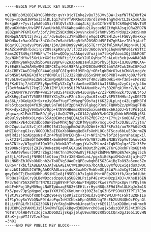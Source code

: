       -----BEGIN PGP PUBLIC KEY BLOCK-----

      mQINBFp3M20BEADY0GRbMdz+gvY+0jcTInke2vBu736JVv5BW+JxefNTfAI0Wf24
      VG3p+sDQwQIWPGoI3alDLIq17vhYYfAMX6oOJUSrdlB4vN1hgVdH/CL3Ek5s6Ado
      RekgWR/+7yvi1p5A0pG5i/t0lQVlc53u4WqALkjjLdGCfWrNfDfCkMUqM7hNvT4M
      BBvu6XNhb+/HvGPFfVwxUHxhD/P46Whga48du2LXycoeNSZtVgKAJsqiQRw2PD7N
      sEQZpWhPFGMlXvf/3of/iWcZ59DXdU8x0yyVnxkvF5YhOMV5MSrPdUp2xBHxSHm0
      KGHbp8AN7bt3jVviju1f/dv6uQeccJYPmU8ehjeVqdIKPbSHlZu+lFS6Vy0m+Xxy
      NMOHkw1c9aeXOIAt3hCGuDcZm5ahfk5agRfkR2OS6DUd5FIW7gH5AezIRi9jAafI
      B6qvjCCJcydyuPta99Bq/15m/2WHOn99yARSa55TErrYZdfWl5WAylRQpn+XUj3E
      ReAZcxMPdXrbdx1rpr289skpRXny3/lfJ22i0/J6Oo9/nTgihqHmVNPs61r6STtI
      FamsZQTS49q/5PHNFn/T+16+wQDOpjcAAkqdvUfuzjam7tbKyFAooiXQj35kROBT
      2q/NXhEdfVwl5XrLNrXXSteJYNFtjf/XuSeY2UlGyMpcTScALoUz3ebjwwARAQAB
      tCVBbmRyaWkgU2h5bGVua28gPGFuZHJpaUBzaHlsZW5rby5jb20+iQJUBBMBCAA+
      FiEEdEShu26AHSy9Ml30FC8IqrHbl98FAlp3M20CGwMFCQlmAYAFCwkIBwIGFQoJ
      CAsCBBYCAwECHgECF4AACgkQFC8IqrHbl99RhQ/+OR+lgW8WrOlwibChNVLmcgVc
      wPbN5W5AVENE43d7dzYd6N8lujlJ2J22RQDvBS5vSMMjn66PXDl+wHV/g09/f9Yk
      9tv6L9wCuyhReiZW8okImNg4QAFS6/DXFkcWFzf4KcvuD8oWki+N+f3n5+sFdYBz
      MjFKzK7hj7/dCVIP5yRpwEHIpVZxCg7zUae0aeUIW5tAaIf88kga2zyCijv/p46n
      j7BxVfmAAfV17kgS2G3h1ZMYJ/UrbSUiPh7AANuoHbx/fs3B20PqkJVmr7/N/LAC
      Ayxz60MrrHJVPUNP+wWiz4SU25s4sozO864Z6uvpE+Z/ZiPkRUkwZk7tQvWLt45J
      wGKkHggIudY7V5UESEEGSYX1yZkvxP2niDisyQuc6Ixs42v3P575HHkrJyxDGE7D
      8a56L//0XeUpX9+Sx+eJyO6ofYugfTzWaygP9DsYajt6KZ2ULpLnjc42LcgBhBTd
      nPs5tbqpcUg84fK3Rg0pUSnTW018f2pDh43V9lgkggPJn9CFQRWbZz/pWRagFTH6
      M6K+dyx1DygV9mXw9Kr8pp+ktNYRHBemcKU90ZoxxumFKBSx6HJpDJ+5T3Pn1q1k
      j6qxwzpK1PwkZIDnB9/j0yjL8uQU795ycC01A2/gNWY5zKG7OjQbWrhENWQNj6SL
      Wb9ul9yskdKx0LrgN/S5Ag0EWnczbQEQAL5aT6ZfBS7c2r+I7Yu2+6o8DAF/sRNl
      ccO09sxVE4cb83dbd6OWF85wFMhRjNghdzRfWysyKk/mcgLK+2fxJDJELv7ijtm/
      GHJZqwLLwlU3vCjCSpERQl5d1IqqqpEmDWtRpQ2We1+Jk3FkPx34/uo7KPA0sDKN
      uMZIGchcgGJxz/OOODJhZaIEGoXb8bWmgQeBkFsXnML0Cc3TSczu6bLuE5DcrmZN
      uWjRd2sjGzABgpsNzHl2n4PhyDlMrECHgb++Jr+NPZnIYwlbf2djqvrahaCapxil
      lvkT21PizIBeDfXdRM8O4x6uWmM0f3ELevkwYG/VB7JxRNiN3B5YbpVuToAuvok5
      nmSZNlkv/W7ggft6IQo3Sk/hVnWA9Tt6gpyjYwJsZMLnz4kIqN5Dq1gzS7Gr33Pe
      9z90UNcFgtQJjZ9IkV0oNezOQ+eWlGGXuG6TmOut3h2yRG2TKrG3RxhFYRo6Bt4h
      fxnAUA9VheurJDPZrZbg2J46CTnn3VcOWw8VjFEJqFZBdMM/NRKpBA7ekg6gl5zh
      pSEjL/GFzvSjFNVB0llmQtoujTktr3XEHGmGunL/pgx5iBdkpiOMa2rA3jajHq77
      DkLNKBhEhJOVoOkDbnh2aToUEVqSUAoDcQPEewbqhBI5GZG4jBgTo89Za6ene3Zm
      CBR6vrTxbLfZABEBAAGJAjwEGAEIACYWIQR0RKG7boAdLL0yXfQULwiqsduX3wUC
      WnczbQIbDAUJCWYBgAAKCRAULwiqsduX3wxND/9vWLwOCjSLW7haJmCg7CbLLXTC
      gmyEekETjEbeNQHhhuNSiNC1e8jfN5EDLb7x1gkUiMn+0PEp2UXtfk/XqrDdiUbt
      TP3Qo1FKEoCryDLBeWDzcsdzqoU1p5UB28LPzipP4Ez4txH0zp2XOJ+/KhsB16EN
      MF3/GdhY5GX3WfXrTN7O323gB9YHFfoRHWwFTHgQQcPkwe7PsYFpx8pvr4PDyl4A
      mN4FvHPoj1RyM09ogLNABTpWuaqERU2+3EHlLrrHysN8Qc8F9d1FmlGLKqJe3m1S
      PX5/pav7JpSpNqpoExga1YXMJYD2XKnUmr+Xj09Z3aCqG3HSYPSONU33TPT17E3n
      Vj8tJV25PV6bfRUDfRZDq96FoyTp8RjZzxstbWIdJvq4Pc9MJJP4CFSktu2QHIIo
      oIF1pYoySoYVbQNwP9fdaoPqoIeHJChbxbEpnQSROUbqTEsEb2UUN4QhQcFCynGl
      B1LirRRGLfhlkIG230GN1jVcfXq8nDMwbkJneatlx/r6ES11lleXDDBnL+oDrmcR
      DjUC8MG2xPAKM1Js5lSv8WnTEpEkkBgwd3OBWvrch0Swqjx6dszQDPJ5J4t3PR2G
      Y6TWT/blHB4Vtc3cjCnJD0GOZij8kqxj6lqU9wxVBQ2R05O1CQnxQgJ16bi1QvHN
      03uK+jcpVTJfVIzu3Q==
      =3h81
      -----END PGP PUBLIC KEY BLOCK-----
